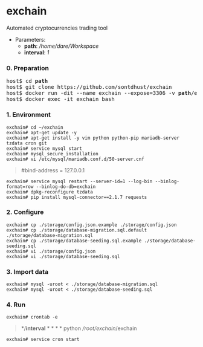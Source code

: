 # exchain
Automated cryptocurrencies trading tool

- Parameters:
  - **path**: */home/dare/Workspace*
  - **interval**: *1*

### 0. Preparation
<pre>
host$ cd <b>path</b>
host$ git clone https://github.com/sontdhust/exchain
host$ docker run -dit --name exchain --expose=3306 -v <b>path</b>/exchain:<i>/root/exchain</i> ubuntu
host$ docker exec -it exchain bash
</pre>

### 1. Environment
```
exchain# cd ~/exchain
exchain# apt-get update -y
exchain# apt-get install -y vim python python-pip mariadb-server tzdata cron git
exchain# service mysql start
exchain# mysql_secure_installation
exchain# vi /etc/mysql/mariadb.conf.d/50-server.cnf
```
> #bind-address = 127.0.0.1

```
exchain# service mysql restart --server-id=1 --log-bin --binlog-format=row --binlog-do-db=exchain
exchain# dpkg-reconfigure tzdata
exchain# pip install mysql-connector==2.1.7 requests
```

### 2. Configure
```
exchain# cp ./storage/config.json.example ./storage/config.json
exchain# cp ./storage/database-migration.sql.default ./storage/database-migration.sql
exchain# cp ./storage/database-seeding.sql.example ./storage/database-seeding.sql
exchain# vi ./storage/config.json
exchain# vi ./storage/database-seeding.sql
```

### 3. Import data
```
exchain# mysql -uroot < ./storage/database-migration.sql
exchain# mysql -uroot < ./storage/database-seeding.sql
```

### 4. Run
```
exchain# crontab -e
```
> */<b>interval</b> * * * * python <i>/root/exchain</i>/exchain

```
exchain# service cron start
```

